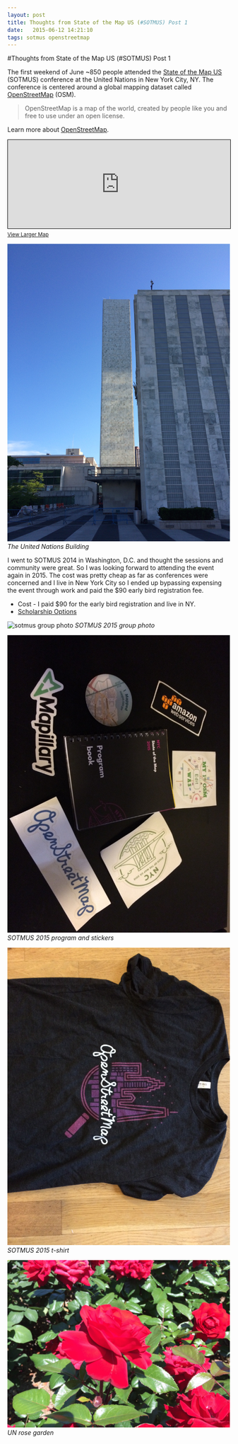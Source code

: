 ```yaml
---
layout: post
title: Thoughts from State of the Map US (#SOTMUS) Post 1
date:   2015-06-12 14:21:10
tags: sotmus openstreetmap
---
```


#Thoughts from State of the Map US (#SOTMUS) Post 1 

The first weekend of June ~850 people attended the [State of the Map US](http://stateofthemap.us/) (SOTMUS) conference at the United Nations in New York City, NY. The conference is centered around a global mapping dataset called [OpenStreetMap](http://www.openstreetmap.org/) (OSM). 

> OpenStreetMap is a map of the world, created by people like you and free to use under an open license.

Learn more about [OpenStreetMap](http://www.openstreetmap.org/about).

<iframe width="100%" height="200" frameborder="0" scrolling="no" marginheight="0" marginwidth="0" src="http://www.openstreetmap.org/export/embed.html?bbox=-77.32177734375%2C37.57070524233116%2C-70.59814453125%2C43.77902662160831&amp;layer=mapnik&amp;marker=40.74725696280421%2C-73.95996093749999" style="border: 1px solid black"></iframe><br/><small><a href="http://www.openstreetmap.org/?mlat=40.747&amp;mlon=-73.960#map=7/40.747/-73.960">View Larger Map</a></small>

![un](img/IMG_0946.JPG)
*The United Nations Building*

I went to SOTMUS 2014 in Washington, D.C. and thought the sessions and community were great. So I was looking forward to attending the event again in 2015. The cost was pretty cheap as far as conferences were concerned and I live in New York City so I ended up bypassing expensing the event through work and paid the $90 early bird registration fee.

* Cost - I paid $90 for the early bird registration and live in NY. 
* [Scholarship Options](http://stateofthemap.us/scholarships/)

![sotmus group photo](img/IMG_0944.JPG)
*SOTMUS 2015 group photo*


![stickers](img/IMG_0960.JPG)
*SOTMUS 2015 program and stickers*

![t-shirt](img/IMG_0959.JPG)
*SOTMUS 2015 t-shirt*

![rose-garden](img/IMG_0956.JPG)
*UN rose garden*


